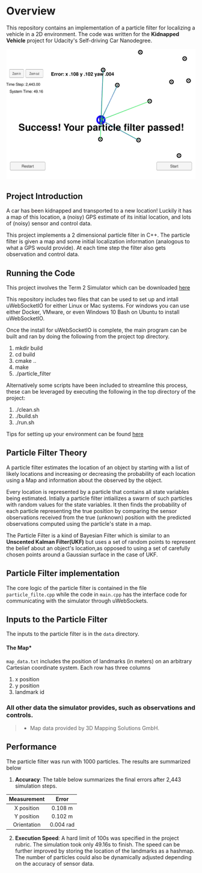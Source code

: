 # Overview
This repository contains an implementation of a particle filter for localizing a vehicle in a 2D environment. The code was written for the **Kidnapped Vehicle** project for Udacity's Self-driving Car Nanodegree.

![Particle Filter](res/particle-filter.png)

## Project Introduction
A car has been kidnapped and transported to a new location! Luckily it has a map of this location, a (noisy) GPS estimate of its initial location, and lots of (noisy) sensor and control data.

This project implements a 2 dimensional particle filter in C++. The particle filter is given a map and some initial localization information (analogous to what a GPS would provide). At each time step the filter also gets observation and control data. 

## Running the Code
This project involves the Term 2 Simulator which can be downloaded [here](https://github.com/udacity/self-driving-car-sim/releases)

This repository includes two files that can be used to set up and intall uWebSocketIO for either Linux or Mac systems. For windows you can use either Docker, VMware, or even Windows 10 Bash on Ubuntu to install uWebSocketIO.

Once the install for uWebSocketIO is complete, the main program can be built and ran by doing the following from the project top directory.

1. mkdir build
2. cd build
3. cmake ..
4. make
5. ./particle_filter

Alternatively some scripts have been included to streamline this process, these can be leveraged by executing the following in the top directory of the project:

1. ./clean.sh
2. ./build.sh
3. ./run.sh

Tips for setting up your environment can be found [here](https://classroom.udacity.com/nanodegrees/nd013/parts/40f38239-66b6-46ec-ae68-03afd8a601c8/modules/0949fca6-b379-42af-a919-ee50aa304e6a/lessons/f758c44c-5e40-4e01-93b5-1a82aa4e044f/concepts/23d376c7-0195-4276-bdf0-e02f1f3c665d)

## Particle Filter Theory
A particle filter estimates the location of an object by starting with a list of likely locations and increasing or decreasing the probability of each location using a Map and information about the observed by the object. 

Every location is represented by a particle that contains all state variables being estimated. Intially a particle filter intiailizes a swarm of such particles with random values for the state variables. It then finds the probability of each particle representing the true position by comparing the sensor observations received from the true (unknown) position with the predicted observations computed using the particle's state in a map.

The Particle Filter is a kind of Bayesian Filter which is similar to an **Unscented Kalman Filter(UKF)** but uses a set of random points to represent the belief about an object's location,as opposed to using a set of carefully chosen points around a Gaussian surface in the case of UKF.


## Particle Filter implementation
The core logic of the particle filter is contained in the file `particle_filte.cpp` while the code in `main.cpp` has the interface code for communicating with the simulator through uWebSockets.

## Inputs to the Particle Filter
The inputs to the particle filter is in the `data` directory. 

#### The Map*
`map_data.txt` includes the position of landmarks (in meters) on an arbitrary Cartesian coordinate system. Each row has three columns
1. x position
2. y position
3. landmark id

### All other data the simulator provides, such as observations and controls.

> * Map data provided by 3D Mapping Solutions GmbH.

## Performance
The particle filter was run with 1000 particles. The results are summarized below
1. **Accuracy**: The table below summarizes the final errors after 2,443 simulation steps. 

|Measurement | Error      |
|:----------:|:----------:|
| X position | 0.108 m    |
| Y position | 0.102 m    |
| Orientation| 0.004 rad  |


2. **Execution Speed**: A hard limit of 100s was specified in the project rubric. The simulation took only 49.16s to finish. The speed can be further improved by storing the location of the landmarks as a hashmap. The number of particles could also be dynamically adjusted depending on the accuracy of sensor data. 


